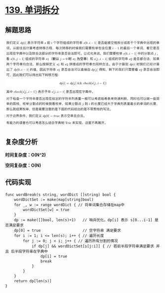 # [139. 单词拆分](https://leetcode-cn.com/problems/word-break/)

## 解题思路

![01E85647-4F64-434A-83EA-011917812669](images/01E85647-4F64-434A-83EA-011917812669.png)

## 复杂度分析

**时间复杂度：O(N^2)**

**空间复杂度：O(N)** 

## 代码实现

```golang
func wordBreak(s string, wordDict []string) bool {
	wordDictSet := make(map[string]bool)
	for _, w := range wordDict { // 将单词集合存储在map中
		wordDictSet[w] = true
	}
	dp := make([]bool, len(s)+1)   // 哨兵优化，dp[i] 表示 s[0...i-1] 是否满足要求
	dp[0] = true                   // 空字符串 满足要求
	for i := 1; i <= len(s); i++ { // 遍历长度
		for j := 0; j < i; j++ { // 遍历所有分割的情况
			if dp[j] && wordDictSet[s[j:i]] { // 若前半段字符串满足要求 并且 后半段字符串在字典中
				dp[i] = true
				break
			}
		}
	}
	return dp[len(s)]
}
```